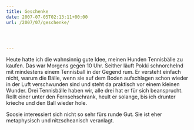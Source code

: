 ```yaml
---
title: Geschenke
date: 2007-07-05T02:13:11+00:00
url: /2007/07/geschenke/




---
```

Heute hatte ich die wahnsinnig gute Idee, meinen Hunden Tennisbälle zu kaufen. Das war Morgens gegen 10 Uhr. Seither läuft Pokki schnorchelnd mit mindestens einem Tennisball in der Gegend rum. Er versteht einfach nicht, warum die Bälle, wenn sie auf dem Boden aufschlagen schon wieder in der Luft verschwunden sind und steht da praktisch vor einem kleinen Wunder. Drei Tennisbälle haben wir, alle drei hat er für sich beansprucht. Rollt einer unter den Fernsehschrank, heult er solange, bis ich drunter krieche und den Ball wieder hole.

Soosie interessiert sich nicht so sehr fürs runde Gut. Sie ist eher metaphysisch und nitzscheanisch veranlagt.
